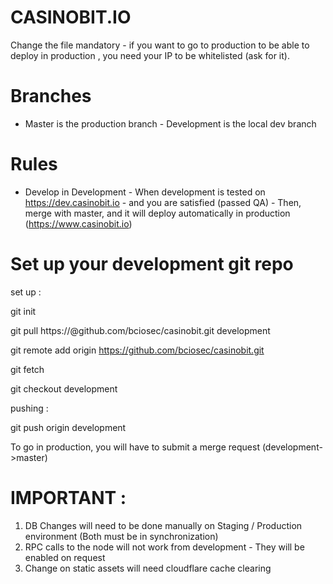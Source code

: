 # CASINOBIT.IO

Change the file mandatory - if you want to go to production to be able to deploy in production , you need your IP to be whitelisted (ask for it).

# Branches

- Master is the production branch - Development is the local dev branch

# Rules

- Develop in Development - When development is tested on https://dev.casinobit.io - and you are satisfied (passed QA) - Then, merge with master, and it will deploy automatically in production (https://www.casinobit.io)

# Set up your development git repo

set up : 

git init 

git pull https://<credentials>@github.com/bciosec/casinobit.git development 

git remote add origin https://github.com/bciosec/casinobit.git 

git fetch 

git checkout development 

pushing : 

git push origin development 

To go in production, you will have to submit a merge request (development->master)

# IMPORTANT :

1. DB Changes will need to be done manually on Staging / Production environment (Both must be in synchronization)
2. RPC calls to the node will not work from development - They will be enabled on request
3. Change on static assets will need cloudflare cache clearing


